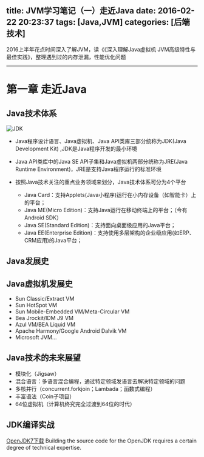 title: JVM学习笔记（一）走近Java
date: 2016-02-22 20:23:37
tags: [Java,JVM]
categories: [后端技术]
---

2016上半年花点时间深入了解JVM，读《《深入理解Java虚拟机 JVM高级特性与最佳实践》，整理遇到过的内存泄漏，性能优化问题
- - -
<!-- more -->

# 第一章 走近Java

## Java技术体系

![JDK](JDK技术组成.png)

- Java程序设计语言、Java虚拟机、Java API类库三部分统称为JDK(Java Development Kit) ,JDK是Java程序开发的最小环境
- Java API类库中的Java SE API子集和Java虚拟机两部分统称为JRE(Java Runtime Environment)，JRE是支持Java程序运行的标准环境
- 按照Java技术关注的重点业务领域来划分，Java技术体系可分为4个平台

  - Java Card：支持Applets(Java小程序)运行在小内存设备（如智能卡）上的平台；
  - Java ME(Micro Edition)：支持Java运行在移动终端上的平台；（今有Android SDK）
  - Java SE(Standard Edition)：支持面向桌面级应用的Java平台；
  - Java EE(Enterprise Edition)：支持使用多层架构的企业级应用(如ERP、CRM应用)的Java平台；

## Java发展史

## Java虚拟机发展史

- Sun Classic/Extract VM
- Sun HotSpot VM
- Sun Mobile-Embedded VM/Meta-Circular VM
- Bea Jrockit/IDM J9 VM
- Azul VM/BEA Liquid VM
- Apache Harmony/Google Android Dalvik VM
- Microsoft JVM...

## Java技术的未来展望

- 模块化（Jigsaw）
- 混合语言：多语言混合编程，通过特定领域发语言去解决特定领域的问题
- 多核并行（concurrent.forkjoin；Lambada；函数式编程）
- 丰富语法（Coin子项目）
- 64位虚拟机（计算机终究完全过渡到64位的时代）

## JDK编译实战

[OpenJDK7下载](https://jdk7.java.net/source.html) Building the source code for the OpenJDK requires a certain degree of technical expertise.
